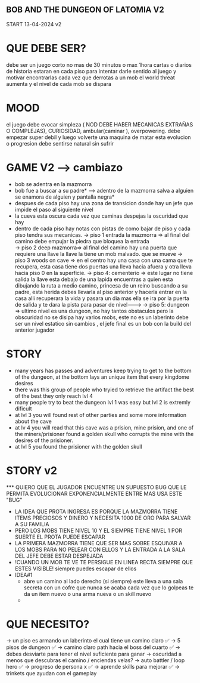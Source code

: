 ## BOB AND THE DUNGEON OF LATOMIA V2

START 13-04-2024
v2

# QUE DEBE SER?

debe ser un juego corto no mas de 30 minutos o max 1hora
cartas o diarios de historia estaran en cada piso para intentar darle sentido al juego y motivar encontrarlas
cada vez que derrotas a un mob el world threat aumenta y el nivel de cada mob se dispara

# MOOD

el juego debe evocar simpleza ( NOD DEBE HABER MECANICAS EXTRAÑAS O COMPLEJAS), CURIOSIDAD, ambular(caminar ), overpowering.
debe empezar super debil y luego volverte una maquina de matar esta evolucion o progresion debe sentirse natural sin sufrir

# GAME V2 --> cambiazo

- bob se adentra en la mazmorra
- bob fue a buscar a su padre* --> adentro de la mazmorra salva a alguien se enamora de alguien y pantalla negra*
- despues de cada piso hay una zona de transicion donde hay un jefe que impide el paso al siguiente nivel
- la cueva esta oscura cada vez que caminas despejas la oscuridad que hay
- dentro de cada piso hay notas con pistas de como bajar de piso y cada piso tendra sus mecanicas.
  -> piso 1 entrada la mazmorra =>
  al final del camino debe empujar la piedra que bloquea la entrada  
   -> piso 2 deep mazmorra=>
  al final del camino hay una puerta que requiere una llave la llave la tiene un mob malvado. que se mueve
  -> piso 3 woods on cave => en el centro hay una casa con una cama que te recupera, esta casa tiene dos puertas
  una lleva hacia afuera y otra lleva hacia piso 0 en la superficie.
  -> piso 4: cementerio => este lugar no tiene salida la llave esta debajo de una lapida encuentras a quien esta dibujando la ruta a medio camino, princesa de un reino buscando a su padre, esta herida debes llevarla al piso anterior y hacerla entrar en la casa alli recuperara la vida y pasara un dia mas ella se ira por la puerta de salida y te dara la pista para pasar de nivel--->
  -> piso 5: dungeon => ultimo nivel es una dungeon, no hay tantos obstaculos pero la obscuridad no se disipa hay varios mobs, este no es un laberinto debe ser un nivel estatico sin cambios , el jefe final es un bob con la build del anterior jugador

# STORY

- many years has passes and adventures keep trying to get to the bottom of the dungeon, at the bottom lays an unique item that every kingdome desires
- there was this group of people who tryied to retrieve the artifact the best of the best they only reach lvl 4
- many people try to beat the dungeon lvl 1 was easy but lvl 2 is extremly dificult
- at lvl 3 you will found rest of other parties and some more information about the cave
- at lv 4 you will read that this cave was a prision, mine prision, and one of the miners/prisioner found a golden skull who corrupts the mine with the desires of the prisioner.
- at lvl 5 you found the prisioner with the golden skull

# STORY v2

\*\*\* QUIERO QUE EL JUGADOR ENCUENTRE UN SUPUESTO BUG QUE LE PERMITA EVOLUCIONAR EXPONENCIALMENTE ENTRE MAS USA ESTE "BUG"

- LA IDEA QUE PROTA INGRESA ES PORQUE LA MAZMORRA TIENE ITEMS PRECIOSOS Y DINERO Y NECESITA 1000 DE ORO PARA SALVAR A SU FAMILIA
- PERO LOS MOBS TIENE NIVEL 10 Y EL SIEMPRE TIENE NIVEL 1 POR SUERTE EL PROTA PUEDE ESCAPAR
- LA PRIMERA MAZMORRA TIENE QUE SER MAS SOBRE ESQUIVAR A LOS MOBS PARA NO PELEAR CON ELLOS Y LA ENTRADA A LA SALA DEL JEFE DEBE ESTAR DESPEJADA
- !CUANDO UN MOB TE VE TE PERSIGUE EN LINEA RECTA SIEMPRE QUE ESTES VISIBLE! siempre puedes escapar de ellos
- IDEA#1
  - abre un camino al lado derecho (si siempre) este lleva a una sala secreta con un cofre que nunca se acaba cada vez que lo golpeas te da un item nuevo o una arma nueva o un skill nuevo
  -

# QUE NECESITO?

-> un piso es armando un laberinto el cual tiene un camino claro ✅
-> 5 pisos de dungeon ✅
-> camino claro path hacia el boss del cuarto ✅
-> debes desviarte para tener el nivel suficiente para ganar
-> oscuridad a menos que descubras el camino / enciendas velas?
-> auto battler / loop hero ✅
-> progreso de persona x ✅
-> aprende skills para mejorar ✅
-> trinkets que ayudan con el gameplay
